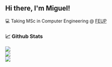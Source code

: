 ## Hi there, I'm Miguel! 


<main class="container">

💻 Taking MSc in Computer Engineering @ [FEUP](https://sigarra.up.pt/feup/en/CUR_GERAL.CUR_PLANOS_ESTUDOS_VIEW?pv_plano_id=31204&pv_ano_lectivo=2021)

  
  ### 📈️ Github Stats

![](https://github-readme-stats.vercel.app/api?username=miguel26-pixel&theme=react&hide_border=true&include_all_commits=false&count_private=true)<br/> 
![](https://github-readme-streak-stats.herokuapp.com/?user=miguel26-pixel&theme=react&hide_border=true)<br/>
![](https://github-readme-stats.vercel.app/api/top-langs/?username=miguel26-pixel&theme=react&hide_border=true&include_all_commits=false&count_private=true&layout=compact)

